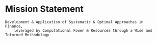 
# Mission Statement


    Development & Application of Systematic & Optimal Approaches in Finance, 
        leveraged by Computational Power & Resources through a Wise and Informed Methodology

<!-- check here! https://www.spacex.com/mission/ -->
